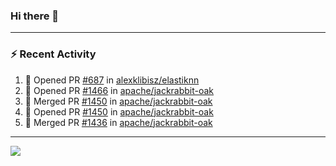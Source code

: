 ### Hi there 👋

---

### :zap: Recent Activity

<!--START_SECTION:activity-->
1. 💪 Opened PR [#687](https://github.com/alexklibisz/elastiknn/pull/687) in [alexklibisz/elastiknn](https://github.com/alexklibisz/elastiknn)
2. 💪 Opened PR [#1466](https://github.com/apache/jackrabbit-oak/pull/1466) in [apache/jackrabbit-oak](https://github.com/apache/jackrabbit-oak)
3. 🎉 Merged PR [#1450](https://github.com/apache/jackrabbit-oak/pull/1450) in [apache/jackrabbit-oak](https://github.com/apache/jackrabbit-oak)
4. 💪 Opened PR [#1450](https://github.com/apache/jackrabbit-oak/pull/1450) in [apache/jackrabbit-oak](https://github.com/apache/jackrabbit-oak)
5. 🎉 Merged PR [#1436](https://github.com/apache/jackrabbit-oak/pull/1436) in [apache/jackrabbit-oak](https://github.com/apache/jackrabbit-oak)
<!--END_SECTION:activity-->

---

<!--
**fabriziofortino/fabriziofortino** is a ✨ _special_ ✨ repository because its `README.md` (this file) appears on your GitHub profile.

Here are some ideas to get you started:

- 🔭 I’m currently working on ...
- 🌱 I’m currently learning ...
- 👯 I’m looking to collaborate on ...
- 🤔 I’m looking for help with ...
- 💬 Ask me about ...
- 📫 How to reach me: ...
- 😄 Pronouns: ...
- ⚡ Fun fact: ...
-->
![](https://komarev.com/ghpvc/?username=fabriziofortino)
